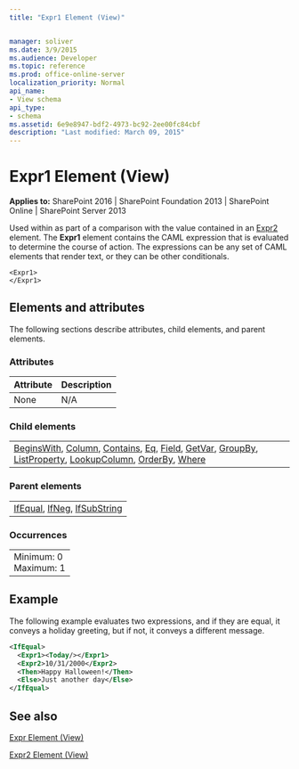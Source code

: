 ```yaml
---
title: "Expr1 Element (View)"


manager: soliver
ms.date: 3/9/2015
ms.audience: Developer
ms.topic: reference
ms.prod: office-online-server
localization_priority: Normal
api_name:
- View schema
api_type:
- schema
ms.assetid: 6e9e8947-bdf2-4973-bc92-2ee00fc84cbf
description: "Last modified: March 09, 2015"
---
```


# Expr1 Element (View)

 
  
 **Applies to:** SharePoint 2016 | SharePoint Foundation 2013 | SharePoint Online | SharePoint Server 2013
  
Used within as part of a comparison with the value contained in an [Expr2](expr2-element-view.md) element. The **Expr1** element contains the CAML expression that is evaluated to determine the course of action. The expressions can be any set of CAML elements that render text, or they can be other conditionals. 
  
```
<Expr1>
</Expr1>
```

## Elements and attributes

The following sections describe attributes, child elements, and parent elements.

### Attributes

|**Attribute**|**Description**|
|:-----|:-----|
|None  <br/> |N/A  <br/> |
   
### Child elements

||
|:-----|
|[BeginsWith](beginswith-element-query.md), [Column](column-element-view.md), [Contains](contains-element-query.md), [Eq](eq-element-query.md), [Field](field-element-view.md), [GetVar](getvar-element-view.md), [GroupBy](groupby-element-query.md), [ListProperty](listproperty-element-view.md), [LookupColumn](lookupcolumn-element-view.md), [OrderBy](orderby-element-query.md), [Where](where-element-query.md)|
   
### Parent elements

||
|:-----|
|[IfEqual](ifequal-element-view.md), [IfNeg](ifneg-element-view.md), [IfSubString](ifsubstring-element-view.md)|
   
### Occurrences

||
|:-----|
|Minimum: 0  <br/> Maximum: 1  <br/> |
   
## Example

The following example evaluates two expressions, and if they are equal, it conveys a holiday greeting, but if not, it conveys a different message.
  
```XML
<IfEqual>
  <Expr1><Today/></Expr1>
  <Expr2>10/31/2000</Expr2>
  <Then>Happy Halloween!</Then>
  <Else>Just another day</Else>
</IfEqual>
```

## See also



[Expr Element (View)](expr-element-view.md)
  
[Expr2 Element (View)](expr2-element-view.md)

